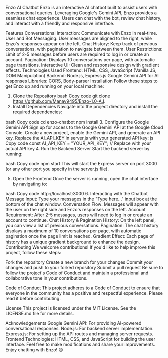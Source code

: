 Enzo AI Chatbot
Enzo is an interactive AI chatbot built to assist users with conversational queries. Leveraging Google's Gemini API, Enzo provides a seamless chat experience. Users can chat with the bot, review chat history, and interact with a friendly and responsive interface.

Features
Conversational Interaction: Communicate with Enzo in real-time.
User and Bot Messaging: User messages are aligned to the right, while Enzo's responses appear on the left.
Chat History: Keep track of previous conversations, with pagination to navigate between them.
User Restrictions: Limit of 2-5 messages before users are required to log in or create an account.
Pagination: Displays 10 conversations per page, with automatic page transitions.
Interactive UI: Clean and responsive design with gradient effects.
Technologies Used
Frontend:
HTML, CSS, JavaScript (Vanilla JS, DOM Manipulation)
Backend:
Node.js, Express.js
Google Gemini API for AI responses
Libraries:
CORS, Body-parser
Installation
Follow these steps to get Enzo up and running on your local machine:

1. Clone the Repository
bash
Copy code
git clone https://github.com/Manav9495/Enzo-1.0-A.I.
2. Install Dependencies
Navigate into the project directory and install the required dependencies:

bash
Copy code
cd enzo-chatbot
npm install
3. Configure the Google Gemini API
Sign up for access to the Google Gemini API at the Google Cloud Console.
Create a new project, enable the Gemini API, and generate an API key.
Replace the AI_API_KEY in server.js with your generated API key:
js
Copy code
const AI_API_KEY = "YOUR_API_KEY";  // Replace with your actual API key
4. Run the Backend Server
Start the backend server by running:

bash
Copy code
npm start
This will start the Express server on port 3000 (or any other port you specify in the server.js file).

5. Open the Frontend
Once the server is running, open the chat interface by navigating to:

bash
Copy code
http://localhost:3000
6. Interacting with the Chatbot
Message Input: Type your messages in the "Type here..." input box at the bottom of the chat window.
Conversation Flow: Messages will appear with the user on the right side and Enzo's responses on the left.
Account Requirement: After 2-5 messages, users will need to log in or create an account to continue.
Chat History & Pagination
History: On the left panel, you can view a list of previous conversations.
Pagination: The chat history displays a maximum of 10 conversations per page, with automatic pagination once the page limit is reached.
Gradient Effect: Each page of history has a unique gradient background to enhance the design.
Contributing
We welcome contributions! If you'd like to help improve this project, follow these steps:

Fork the repository
Create a new branch for your changes
Commit your changes and push to your forked repository
Submit a pull request
Be sure to follow the project's Code of Conduct and maintain a professional and collaborative tone in your contributions.

Code of Conduct
This project adheres to a Code of Conduct to ensure that everyone in the community has a positive and respectful experience. Please read it before contributing.

License
This project is licensed under the MIT License. See the LICENSE.md file for more details.

Acknowledgements
Google Gemini API: For providing AI-powered conversational responses.
Node.js: For backend server implementation.
Express.js: For setting up the API routes and managing server requests.
Frontend Technologies: HTML, CSS, and JavaScript for building the user interface.
Feel free to make modifications and share your improvements. Enjoy chatting with Enzo! 😄

